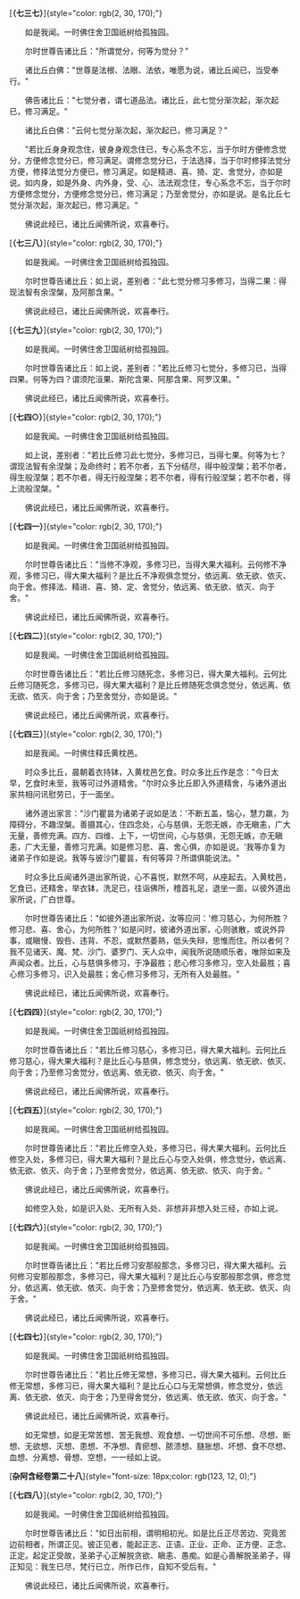 
[**（七三七）**]{style="color: rgb(2, 30, 170);"}

　　如是我闻。一时佛住舍卫国祇树给孤独园。

　　尔时世尊告诸比丘："所谓觉分，何等为觉分？"

　　诸比丘白佛："世尊是法根、法眼、法依，唯愿为说，诸比丘闻已，当受奉行。"

　　佛告诸比丘："七觉分者，谓七道品法。诸比丘，此七觉分渐次起，渐次起已，修习满足。"

　　诸比丘白佛："云何七觉分渐次起，渐次起已，修习满足？"

　　"若比丘身身观念住，彼身身观念住已，专心系念不忘，当于尔时方便修念觉分，方便修念觉分已，修习满足。谓修念觉分已，于法选择，当于尔时修择法觉分方便，修择法觉分方便已，修习满足。如是精进、喜、猗、定、舍觉分，亦如是说。如内身，如是外身、内外身，受、心、法法观念住，专心系念不忘，当于尔时方便修念觉分，方便修念觉分已，修习满足；乃至舍觉分，亦如是说。是名比丘七觉分渐次起，渐次起已，修习满足。"

　　佛说此经已，诸比丘闻佛所说，欢喜奉行。

[**（七三八）**]{style="color: rgb(2, 30, 170);"}

　　如是我闻。一时佛住舍卫国祇树给孤独园。

　　尔时世尊告诸比丘：如上说，差别者："此七觉分修习多修习，当得二果：得现法智有余涅槃，及阿那含果。"

　　佛说此经已，诸比丘闻佛所说，欢喜奉行。

[**（七三九）**]{style="color: rgb(2, 30, 170);"}

　　如是我闻。一时佛住舍卫国祇树给孤独园。

　　尔时世尊告诸比丘：如上说，差别者："若比丘修习七觉分，多修习已，当得四果。何等为四？谓须陀洹果、斯陀含果、阿那含果、阿罗汉果。"

　　佛说此经已，诸比丘闻佛所说，欢喜奉行。

[**（七四○）**]{style="color: rgb(2, 30, 170);"}

　　如是我闻。一时佛住舍卫国祇树给孤独园。

　　如上说，差别者："若比丘修习此七觉分，多修习已，当得七果。何等为七？谓现法智有余涅槃；及命终时；若不尔者，五下分结尽，得中般涅槃；若不尔者，得生般涅槃；若不尔者，得无行般涅槃；若不尔者，得有行般涅槃；若不尔者，得上流般涅槃。"

　　佛说此经已，诸比丘闻佛所说，欢喜奉行。

[**（七四一）**]{style="color: rgb(2, 30, 170);"}

　　如是我闻。一时佛住舍卫国祇树给孤独园。

　　尔时世尊告诸比丘："当修不净观，多修习已，当得大果大福利。云何修不净观，多修习已，得大果大福利？是比丘不净观俱念觉分，依远离、依无欲、依灭、向于舍。修择法、精进、喜、猗、定、舍觉分，依远离、依无欲、依灭、向于舍。"

　　佛说此经已，诸比丘闻佛所说，欢喜奉行。

[**（七四二）**]{style="color: rgb(2, 30, 170);"}

　　如是我闻。一时佛住舍卫国祇树给孤独园。

　　尔时世尊告诸比丘："若比丘修习随死念，多修习已，得大果大福利。云何比丘修习随死念，多修习已，得大果大福利？是比丘修随死念俱念觉分，依远离、依无欲、依灭、向于舍；乃至舍觉分，亦如是说。"

　　佛说此经已，诸比丘闻佛所说，欢喜奉行。

[**（七四三）**]{style="color: rgb(2, 30, 170);"}

　　如是我闻。一时佛住释氏黄枕邑。

　　时众多比丘，晨朝着衣持钵，入黄枕邑乞食。时众多比丘作是念："今日太早，乞食时未至，我等可过外道精舍。"尔时众多比丘即入外道精舍，与诸外道出家共相问讯慰劳已，于一面坐。

　　诸外道出家言："沙门瞿昙为诸弟子说如是法：'不断五盖，恼心，慧力羸，为障碍分，不趣涅槃。善摄其心，住四念处，心与慈俱，无怨无嫉，亦无瞋恚，广大无量，善修充满。四方、四维、上下，一切世间，心与慈俱，无怨无嫉，亦无瞋恚，广大无量，善修习充满。如是修习悲、喜、舍心俱，亦如是说。'我等亦复为诸弟子作如是说。我等与彼沙门瞿昙，有何等异？所谓俱能说法。"

　　时众多比丘闻诸外道出家所说，心不喜悦，默然不呵，从座起去。入黄枕邑，乞食已，还精舍，举衣钵，洗足已，往诣佛所，稽首礼足，退坐一面，以彼外道出家所说，广白世尊。

　　尔时世尊告诸比丘："如彼外道出家所说，汝等应问：'修习慈心，为何所胜？修习悲、喜、舍心，为何所胜？'如是问时，彼诸外道出家，心则骇散，或说外异事，或瞋慢、毁呰、违背、不忍，或默然萎熟，低头失辩，思惟而住。所以者何？我不见诸天、魔、梵、沙门、婆罗门、天人众中，闻我所说随顺乐者，唯除如来及声闻众者。比丘，心与慈俱多修习，于净最胜；悲心修习多修习，空入处最胜；喜心修习多修习，识入处最胜；舍心修习多修习，无所有入处最胜。"

　　佛说此经已，诸比丘闻佛所说，欢喜奉行。

[**（七四四）**]{style="color: rgb(2, 30, 170);"}

　　如是我闻。一时佛住舍卫国祇树给孤独园。

　　尔时世尊告诸比丘："若比丘修习慈心，多修习已，得大果大福利。云何比丘修习慈心，得大果大福利？是比丘心与慈俱，修念觉分，依远离、依无欲、依灭、向于舍；乃至修习舍觉分，依远离、依无欲、依灭、向于舍。"

　　佛说此经已，诸比丘闻佛所说，欢喜奉行。

[**（七四五）**]{style="color: rgb(2, 30, 170);"}

　　如是我闻。一时佛住舍卫国祇树给孤独园。

　　尔时世尊告诸比丘："若比丘修空入处，多修习已，得大果大福利。云何比丘修空入处，多修习已，得大果大福利？是比丘心与空入处俱，修念觉分，依远离、依无欲、依灭、向于舍；乃至修舍觉分，依远离、依无欲、依灭、向于舍。"

　　佛说此经已，诸比丘闻佛所说，欢喜奉行。

　　如修空入处，如是识入处、无所有入处、非想非非想入处三经，亦如上说。

[**（七四六）**]{style="color: rgb(2, 30, 170);"}

　　如是我闻。一时佛住舍卫国祇树给孤独园。

　　尔时世尊告诸比丘："若比丘修习安那般那念，多修习已，得大果大福利。云何修习安那般那念，多修习已，得大果大福利？是比丘心与安那般那念俱，修念觉分，依远离、依无欲、依灭、向于舍；乃至修舍觉分，依远离、依无欲、依灭、向于舍。"

　　佛说此经已，诸比丘闻佛所说，欢喜奉行。

[**（七四七）**]{style="color: rgb(2, 30, 170);"}

　　如是我闻。一时佛住舍卫国祇树给孤独园。

　　尔时世尊告诸比丘："若比丘修无常想，多修习已，得大果大福利。云何比丘修无常想，多修习已，得大果大福利？是比丘心口与无常想俱，修念觉分，依远离、依无欲、依灭、向于舍；乃至得舍觉分，依远离、依无欲、依灭、向于舍。"

　　佛说此经已，诸比丘闻佛所说，欢喜奉行。

　　如无常想，如是无常苦想、苦无我想、观食想、一切世间不可乐想、尽想、断想、无欲想、灭想、患想、不净想、青瘀想、脓溃想、膖胀想、坏想、食不尽想、血想、分离想、骨想、空想，一一经如上说。

[**杂阿含经卷第二十八**]{style="font-size: 18px;color: rgb(123, 12, 0);"}

[**（七四八）**]{style="color: rgb(2, 30, 170);"}

　　如是我闻。一时佛住舍卫国祇树给孤独园。

　　尔时世尊告诸比丘："如日出前相，谓明相初光。如是比丘正尽苦边、究竟苦边前相者，所谓正见。彼正见者，能起正志、正语、正业、正命、正方便、正念、正定。起定正受故，圣弟子心正解脱贪欲、瞋恚、愚痴。如是心善解脱圣弟子，得正知见：我生已尽，梵行已立，所作已作，自知不受后有。"

　　佛说此经已，诸比丘闻佛所说，欢喜奉行。

